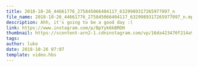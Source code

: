 ```yaml
---
title: 2018-10-26_44661776_275845066404117_6329989317265977097_n
file_name: 2018-10-26_44661776_275845066404117_6329989317265977097_n.mp4
description: Ahh, it's going to be a good day :(
link: https://www.instagram.com/p/BpYyk6kBRDH
thumbnail: https://scontent-arn2-1.cdninstagram.com/vp/16da423470f214a98a63264afc9c6310/5BDFA427/t51.2885-15/sh0.08/e35/s640x640/44254459_276352306338690_2198761133697925120_n.jpg
tags: 
author: luke
date: 2018-10-26 07:07
template: video.hbs
---
```

